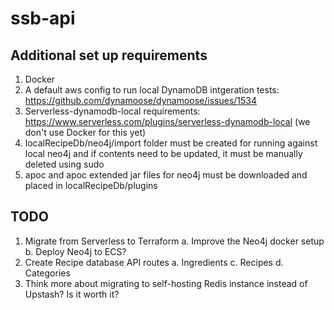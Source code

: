 # ssb-api

## Additional set up requirements
1. Docker
2. A default aws config to run local DynamoDB intgeration tests: https://github.com/dynamoose/dynamoose/issues/1534
3. Serverless-dynamodb-local requirements: https://www.serverless.com/plugins/serverless-dynamodb-local (we don't use Docker for this yet)
4. localRecipeDb/neo4j/import folder must be created for running against local neo4j and if contents need to be updated, it must be manually deleted using sudo
5. apoc and apoc extended jar files for neo4j must be downloaded and placed in localRecipeDb/plugins

## TODO
1. Migrate from Serverless to Terraform
    a. Improve the Neo4j docker setup
    b. Deploy Neo4j to ECS? 
3. Create Recipe database API routes
    a. Ingredients
    c. Recipes
    d. Categories
4. Think more about migrating to self-hosting Redis instance instead of Upstash? Is it worth it?
